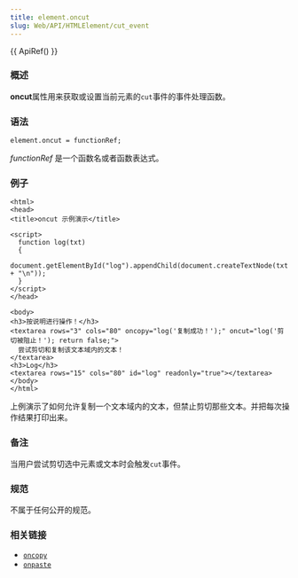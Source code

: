 ```yaml
---
title: element.oncut
slug: Web/API/HTMLElement/cut_event
---
```

{{ ApiRef() }}

### 概述

**oncut**属性用来获取或设置当前元素的`cut`事件的事件处理函数。

### 语法

```plain
element.oncut = functionRef;
```

_functionRef_ 是一个函数名或者函数表达式。

### 例子

```plain
<html>
<head>
<title>oncut 示例演示</title>

<script>
  function log(txt)
  {
    document.getElementById("log").appendChild(document.createTextNode(txt + "\n"));
  }
</script>
</head>

<body>
<h3>按说明进行操作！</h3>
<textarea rows="3" cols="80" oncopy="log('复制成功！');" oncut="log('剪切被阻止！'); return false;">
  尝试剪切和复制该文本域内的文本！
</textarea>
<h3>Log</h3>
<textarea rows="15" cols="80" id="log" readonly="true"></textarea>
</body>
</html>
```

上例演示了如何允许复制一个文本域内的文本，但禁止剪切那些文本。并把每次操作结果打印出来。

### 备注

当用户尝试剪切选中元素或文本时会触发`cut`事件。

### 规范

不属于任何公开的规范。

### 相关链接

- [`oncopy`](/zh-CN/DOM/element.oncopy)
- [`onpaste`](/zh-CN/DOM/element.onpaste)

